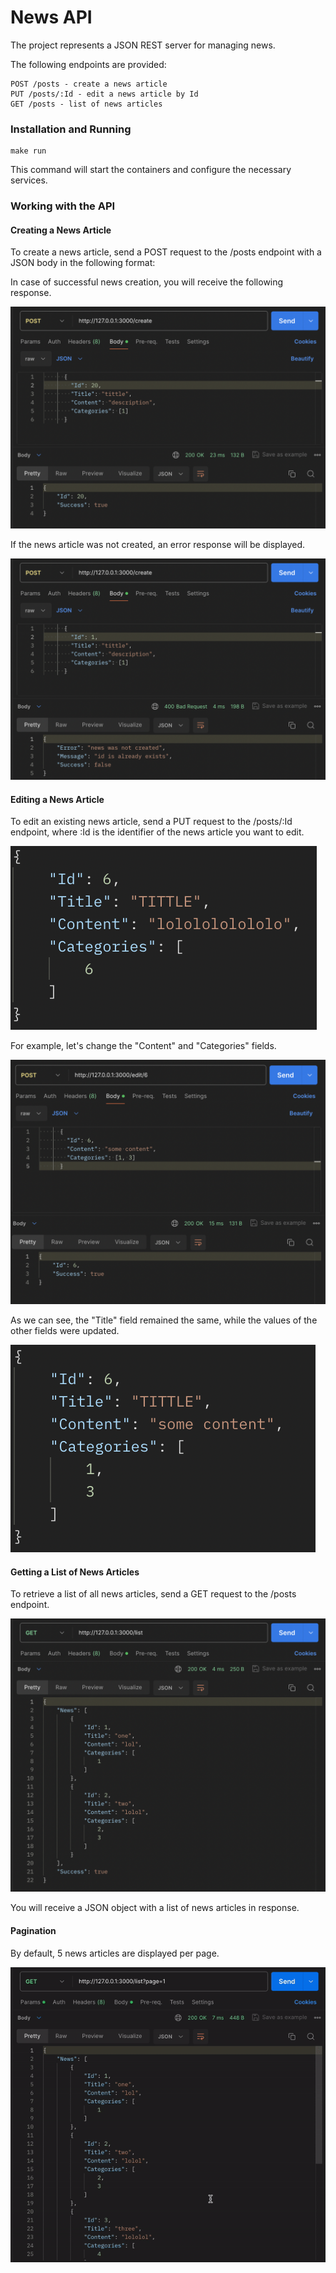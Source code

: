 # News API
The project represents a JSON REST server for managing news.

The following endpoints are provided:
```
POST /posts - create a news article
PUT /posts/:Id - edit a news article by Id
GET /posts - list of news articles
```

### Installation and Running

```
make run
```
This command will start the containers and configure the necessary services.

### Working with the API
#### Creating a News Article
To create a news article, send a POST request to the /posts endpoint with a JSON body in the following format:

In case of successful news creation, you will receive the following response.

![create_success](./docs/images/create_success.png)

If the news article was not created, an error response will be displayed.

![create_fail](./docs/images/create_fail.png)

#### Editing a News Article
To edit an existing news article, send a PUT request to the /posts/:Id endpoint, where :Id is the identifier of the news article you want to edit.

![before_edit](./docs/images/before_edit.png)

For example, let's change the "Content" and "Categories" fields.

![edit](./docs/images/edit.png)

As we can see, the "Title" field remained the same, while the values of the other fields were updated.

![after_edit](./docs/images/after_edit.png)


#### Getting a List of News Articles
To retrieve a list of all news articles, send a GET request to the /posts endpoint.

![get](./docs/images/get.png)

You will receive a JSON object with a list of news articles in response.  

#### Pagination
By default, 5 news articles are displayed per page.

![pagination screecast](./docs/images/pagination.gif)
